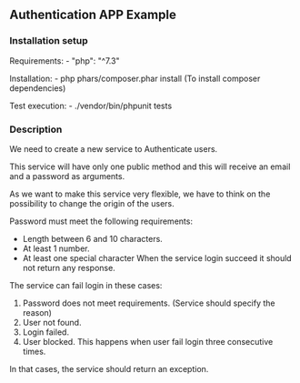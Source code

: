 ## Authentication APP Example

### Installation setup

Requirements:
    - "php": "^7.3"

Installation:
    - php phars/composer.phar install (To install composer dependencies)

Test execution:
    - ./vendor/bin/phpunit tests

### Description

We need to create a new service to Authenticate users.

This service will have only one public method and this will receive an email and a password as arguments.

As we want to make this service very flexible, we have to think on the possibility to change the origin of the users.

Password must meet the following requirements:
- Length between 6 and 10 characters.
- At least 1 number.
- At least one special character
When the service login succeed it should not return any response.

The service can fail login in these cases:
1. Password does not meet requirements. (Service should specify the reason)
2. User not found.
3. Login failed.
4. User blocked. This happens when user fail login three consecutive times.

In that cases, the service should return an exception.
